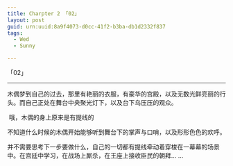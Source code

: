```yaml
---
title: Charpter 2 「02」
layout: post
guid: urn:uuid:8a9f4073-d0cc-41f2-b3ba-db1d2332f837
tags:
  - Wed
  - Sunny

---
```


「02」

------

​	木偶梦到自己的过去，那里有艳丽的衣服，有豪华的宫殿，以及无数光鲜亮丽的行头。而自己正处在舞台中央聚光灯下，以及台下乌压压的观众。

​	哦，木偶的身上原来是有提线的

​	不知道什么时候的木偶开始能够听到舞台下的掌声与口哨，以及形形色色的欢呼。

​	并不需要思考下一步要做什么，自己的一切都有提线牵动着穿梭在一幕幕的场景中。在宫廷中学习，在战场上厮杀，在王座上接收臣民的朝拜... ...

​	

​	



